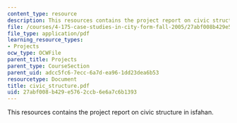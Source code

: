 ```yaml
---
content_type: resource
description: This resources contains the project report on civic structure in isfahan.
file: /courses/4-175-case-studies-in-city-form-fall-2005/27abf008b429e5762ccb6e6a7c6b1393_civic_structure.pdf
file_type: application/pdf
learning_resource_types:
- Projects
ocw_type: OCWFile
parent_title: Projects
parent_type: CourseSection
parent_uid: adcc5fc6-7ecc-6a7d-ea96-1dd23dea6b53
resourcetype: Document
title: civic_structure.pdf
uid: 27abf008-b429-e576-2ccb-6e6a7c6b1393
---
```

This resources contains the project report on civic structure in isfahan.